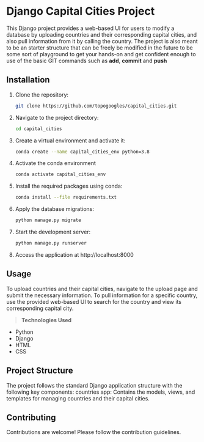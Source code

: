 # Django Capital Cities Project
This Django project provides a web-based UI for users to modify a database by uploading countries and their corresponding capital cities, and also pull information from it by calling the country.
The project is also meant to be an starter structure that can be freely be modified in the future to be some sort of playground to get your hands-on and get confident enough to use of the basic GIT commands such as **add**, **commit** and **push**
## Installation
1. Clone the repository:
   ```bash
   git clone https://github.com/topogoogles/capital_cities.git
2. Navigate to the project directory:
    ```bash
    cd capital_cities
3. Create a virtual environment and activate it:
    ```bash
    conda create --name capital_cities_env python=3.8
4. Activate the conda environment
    ```bash
    conda activate capital_cities_env
5. Install the required packages using conda:
    ```bash    
    conda install --file requirements.txt
6. Apply the database migrations:
    ```bash
    python manage.py migrate
7. Start the development server:
    ```bash
    python manage.py runserver
8. Access the application at http://localhost:8000

## Usage
To upload countries and their capital cities, navigate to the upload page and submit the necessary information.
To pull information for a specific country, use the provided web-based UI to search for the country and view its corresponding capital city.
>**Technologies Used**
 - Python
 - Django
 - HTML
 - CSS
## Project Structure
The project follows the standard Django application structure with the following key components:
countries app: Contains the models, views, and templates for managing countries and their capital cities.
## Contributing
Contributions are welcome! Please follow the contribution guidelines.
